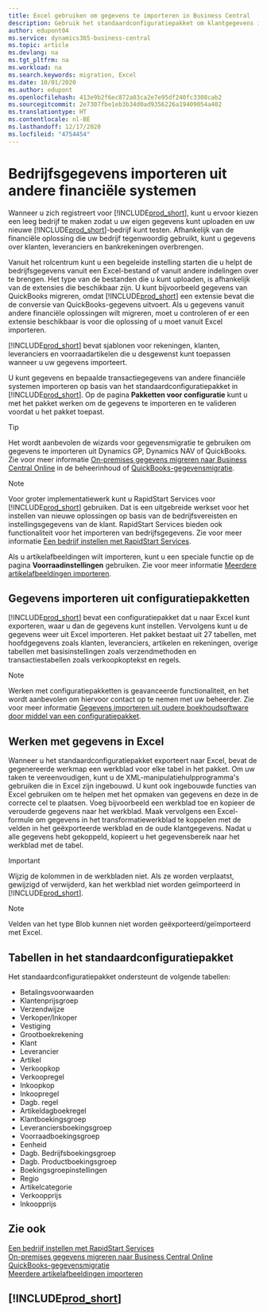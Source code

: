 ```yaml
---
title: Excel gebruiken om gegevens te importeren in Business Central
description: Gebruik het standaardconfiguratiepakket om klantgegevens in Excel toe te voegen en de gegevens weer te importeren in Business Central.
author: edupont04
ms.service: dynamics365-business-central
ms.topic: article
ms.devlang: na
ms.tgt_pltfrm: na
ms.workload: na
ms.search.keywords: migration, Excel
ms.date: 10/01/2020
ms.author: edupont
ms.openlocfilehash: 413e9b2f6ec872a03ca2e7e95df240fc3308cab2
ms.sourcegitcommit: 2e7307fbe1eb3b34d0ad9356226a19409054a402
ms.translationtype: HT
ms.contentlocale: nl-BE
ms.lasthandoff: 12/17/2020
ms.locfileid: "4754454"
---
```

# <a name="importing-business-data-from-other-finance-systems"></a>Bedrijfsgegevens importeren uit andere financiële systemen

Wanneer u zich registreert voor [!INCLUDE[prod_short](includes/prod_short.md)], kunt u ervoor kiezen een leeg bedrijf te maken zodat u uw eigen gegevens kunt uploaden en uw nieuwe [!INCLUDE[prod_short](includes/prod_short.md)]-bedrijf kunt testen. Afhankelijk van de financiële oplossing die uw bedrijf tegenwoordig gebruikt, kunt u gegevens over klanten, leveranciers en bankrekeningen overbrengen.  

Vanuit het rolcentrum kunt u een begeleide instelling starten die u helpt de bedrijfsgegevens vanuit een Excel-bestand of vanuit andere indelingen over te brengen. Het type van de bestanden die u kunt uploaden, is afhankelijk van de extensies die beschikbaar zijn. U kunt bijvoorbeeld gegevens van QuickBooks migreren, omdat [!INCLUDE[prod_short](includes/prod_short.md)] een extensie bevat die de conversie van QuickBooks-gegevens uitvoert. Als u gegevens vanuit andere financiële oplossingen wilt migreren, moet u controleren of er een extensie beschikbaar is voor die oplossing of u moet vanuit Excel importeren.  

[!INCLUDE[prod_short](includes/prod_short.md)] bevat sjablonen voor rekeningen, klanten, leveranciers en voorraadartikelen die u desgewenst kunt toepassen wanneer u uw gegevens importeert.

U kunt gegevens en bepaalde transactiegegevens van andere financiële systemen importeren op basis van het standaardconfiguratiepakket in [!INCLUDE[prod_short](includes/prod_short.md)]. Op de pagina **Pakketten voor configuratie** kunt u met het pakket werken om de gegevens te importeren en te valideren voordat u het pakket toepast.  

> [!TIP]  
> Het wordt aanbevolen de wizards voor gegevensmigratie te gebruiken om gegevens te importeren uit Dynamics GP, Dynamics NAV of QuickBooks. Zie voor meer informatie [On-premises gegevens migreren naar Business Central Online](/dynamics365/business-central/dev-itpro/administration/migrate-data) in de beheerinhoud of [QuickBooks-gegevensmigratie](ui-extensions-quickbooks-data-migration.md).

> [!NOTE]  
> Voor groter implementatiewerk kunt u RapidStart Services voor [!INCLUDE[prod_short](includes/prod_short.md)] gebruiken. Dat is een uitgebreide werkset voor het instellen van nieuwe oplossingen op basis van de bedrijfsvereisten en instellingsgegevens van de klant. RapidStart Services bieden ook functionaliteit voor het importeren van bedrijfsgegevens. Zie voor meer informatie [Een bedrijf instellen met RapidStart Services](admin-set-up-a-company-with-rapidstart.md).

Als u artikelafbeeldingen wilt importeren, kunt u een speciale functie op de pagina **Voorraadinstellingen** gebruiken. Zie voor meer informatie [Meerdere artikelafbeeldingen importeren](inventory-how-import-item-pictures.md).

## <a name="importing-data-from-configuration-packages"></a>Gegevens importeren uit configuratiepakketten
[!INCLUDE[prod_short](includes/prod_short.md)] bevat een configuratiepakket dat u naar Excel kunt exporteren, waar u dan de gegevens kunt instellen. Vervolgens kunt u de gegevens weer uit Excel importeren. Het pakket bestaat uit 27 tabellen, met hoofdgegevens zoals klanten, leveranciers, artikelen en rekeningen, overige tabellen met basisinstellingen zoals verzendmethoden en transactiestabellen zoals verkoopkoptekst en regels.  

> [!NOTE]  
>   Werken met configuratiepakketten is geavanceerde functionaliteit, en het wordt aanbevolen om hiervoor contact op te nemen met uw beheerder. Zie voor meer informatie [Gegevens importeren uit oudere boekhoudsoftware door middel van een configuratiepakket](across-import-data-configuration-packages.md).

## <a name="working-with-data-in-excel"></a>Werken met gegevens in Excel
Wanneer u het standaardconfiguratiepakket exporteert naar Excel, bevat de gegenereerde werkmap een werkblad voor elke tabel in het pakket. Om uw taken te vereenvoudigen, kunt u de XML-manipulatiehulpprogramma's gebruiken die in Excel zijn ingebouwd. U kunt ook ingebouwde functies van Excel gebruiken om te helpen met het opmaken van gegevens en deze in de correcte cel te plaatsen. Voeg bijvoorbeeld een werkblad toe en kopieer de verouderde gegevens naar het werkblad. Maak vervolgens een Excel-formule om gegevens in het transformatiewerkblad te koppelen met de velden in het geëxporteerde werkblad en de oude klantgegevens. Nadat u alle gegevens hebt gekoppeld, kopieert u het gegevensbereik naar het werkblad met de tabel.  

> [!IMPORTANT]  
>  Wijzig de kolommen in de werkbladen niet. Als ze worden verplaatst, gewijzigd of verwijderd, kan het werkblad niet worden geïmporteerd in [!INCLUDE[prod_short](includes/prod_short.md)].

> [!NOTE]
> Velden van het type Blob kunnen niet worden geëxporteerd/geïmporteerd met Excel.

## <a name="tables-in-the-default-configuration-package"></a>Tabellen in het standaardconfiguratiepakket
Het standaardconfiguratiepakket ondersteunt de volgende tabellen:

-   Betalingsvoorwaarden
-   Klantenprijsgroep
-   Verzendwijze
-   Verkoper/Inkoper
-   Vestiging
-   Grootboekrekening
-   Klant
-   Leverancier
-   Artikel
-   Verkoopkop
-   Verkoopregel
-   Inkoopkop
-   Inkoopregel
-   Dagb. regel
-   Artikeldagboekregel
-   Klantboekingsgroep
-   Leveranciersboekingsgroep
-   Voorraadboekingsgroep
-   Eenheid
-   Dagb. Bedrijfsboekingsgroep
-   Dagb. Productboekingsgroep
-   Boekingsgroepinstellingen
-   Regio
-   Artikelcategorie
-   Verkoopprijs
-   Inkoopprijs

## <a name="see-also"></a>Zie ook
[Een bedrijf instellen met RapidStart Services](admin-set-up-a-company-with-rapidstart.md)  
[On-premises gegevens migreren naar Business Central Online](/dynamics365/business-central/dev-itpro/administration/migrate-data)  
[QuickBooks-gegevensmigratie](ui-extensions-quickbooks-data-migration.md)  
[Meerdere artikelafbeeldingen importeren](inventory-how-import-item-pictures.md)

## [!INCLUDE[prod_short](includes/free_trial_md.md)]  
